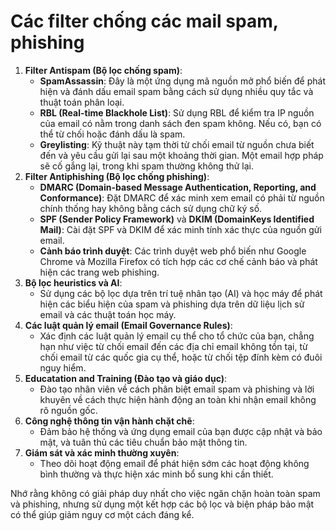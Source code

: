 # Các filter chống các mail spam, phishing

1. **Filter Antispam (Bộ lọc chống spam)**:
    - **SpamAssassin**: Đây là một ứng dụng mã nguồn mở phổ biến để phát hiện và đánh dấu email spam bằng cách sử dụng nhiều quy tắc và thuật toán phân loại.
    - **RBL (Real-time Blackhole List)**: Sử dụng RBL để kiểm tra IP nguồn của email có nằm trong danh sách đen spam không. Nếu có, bạn có thể từ chối hoặc đánh dấu là spam.
    - **Greylisting**: Kỹ thuật này tạm thời từ chối email từ nguồn chưa biết đến và yêu cầu gửi lại sau một khoảng thời gian. Một email hợp pháp sẽ cố gắng lại, trong khi spam thường không thử lại.
2. **Filter Antiphishing (Bộ lọc chống phishing)**:
    - **DMARC (Domain-based Message Authentication, Reporting, and Conformance)**: Đặt DMARC để xác minh xem email có phải từ nguồn chính thống hay không bằng cách sử dụng chữ ký số.
    - **SPF (Sender Policy Framework)** và **DKIM (DomainKeys Identified Mail)**: Cài đặt SPF và DKIM để xác minh tính xác thực của nguồn gửi email.
    - **Cảnh báo trình duyệt**: Các trình duyệt web phổ biến như Google Chrome và Mozilla Firefox có tích hợp các cơ chế cảnh báo và phát hiện các trang web phishing.
3. **Bộ lọc heuristics và AI**:
    - Sử dụng các bộ lọc dựa trên trí tuệ nhân tạo (AI) và học máy để phát hiện các biểu hiện của spam và phishing dựa trên dữ liệu lịch sử email và các thuật toán học máy.
4. **Các luật quản lý email (Email Governance Rules)**:
    - Xác định các luật quản lý email cụ thể cho tổ chức của bạn, chẳng hạn như việc từ chối email đến các địa chỉ email không tồn tại, từ chối email từ các quốc gia cụ thể, hoặc từ chối tệp đính kèm có đuôi nguy hiểm.
5. **Educatation and Training (Đào tạo và giáo dục)**:
    - Đào tạo nhân viên về cách phân biệt email spam và phishing và lời khuyên về cách thực hiện hành động an toàn khi nhận email không rõ nguồn gốc.
6. **Công nghệ thông tin vận hành chặt chẽ**:
    - Đảm bảo hệ thống và ứng dụng email của bạn được cập nhật và bảo mật, và tuân thủ các tiêu chuẩn bảo mật thông tin.
7. **Giám sát và xác minh thường xuyên**:
    - Theo dõi hoạt động email để phát hiện sớm các hoạt động không bình thường và thực hiện xác minh bổ sung khi cần thiết.

Nhớ rằng không có giải pháp duy nhất cho việc ngăn chặn hoàn toàn spam và phishing, nhưng sử dụng một kết hợp các bộ lọc và biện pháp bảo mật có thể giúp giảm nguy cơ một cách đáng kể.